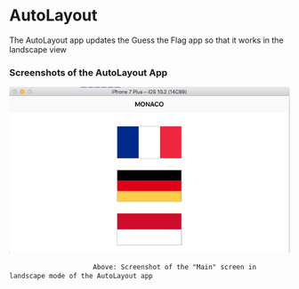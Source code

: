 # AutoLayout

The AutoLayout app updates the Guess the Flag app so that it works in the landscape view 

### Screenshots of the AutoLayout App

![](AppAcreenShots/LandscapeView.png)

                         Above: Screenshot of the "Main" screen in landscape mode of the AutoLayout app




